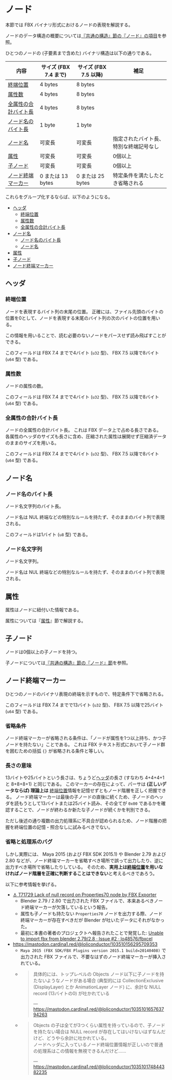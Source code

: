 # ノード

本節では FBX バイナリ形式におけるノードの表現を解説する。

ノードのデータ構造の概要については[『共通の構造』節の『ノード』の項目](../common-structure/node.md)を参照。

ひとつのノードの (子要素まで含めた) バイナリ構造は以下の通りである。

| 内容 | サイズ (FBX 7.4 まで) | サイズ (FBX 7.5 以降) | 補足 |
|------|-----------------------|-----------------------|------|
| [終端位置](#end-offset) | 4 bytes | 8 bytes | |
| [属性数](#number-of-attributes) | 4 bytes | 8 bytes | |
| [全属性の合計バイト長](#attributes-byte-len) | 4 bytes | 8 bytes | |
| [ノード名のバイト長](#name-byte-len) | 1 byte | 1 byte | |
| [ノード名](#name) | 可変長 | 可変長 | 指定されたバイト長、特別な終端記号なし |
| [属性](#attributes) | 可変長 | 可変長 | 0個以上 |
| [子ノード](#children) | 可変長 | 可変長 | 0個以上 |
| [ノード終端マーカー](#end-marker) | 0 または 13 bytes | 0 または 25 bytes | 特定条件を満たしたとき省略される |

これらをグループ化するならば、以下のようになる。

* [ヘッダ](#header)
    + [終端位置](#end-offset)
    + [属性数](#number-of-attributes)
    + [全属性の合計バイト長](#attributes-byte-len)
* [ノード名](#name)
    + [ノード名のバイト長](#name-byte-len)
    + [ノード名](#name)
* [属性](#attributes)
* [子ノード](#children)
* [ノード終端マーカー](#end-marker)

## ヘッダ<span id="header"><!-- --></span>

### 終端位置<span id="end-offset"><!-- --></span>

ノードを表現するバイト列の末尾の位置。
正確には、ファイル先頭のバイトの位置を0として、ノードを表現する末尾のバイト列の次のバイトの位置を用いる。

この情報を用いることで、読む必要のないノードをパースせず読み飛ばすことができる。

このフィールドは FBX 7.4 までで4バイト (`u32` 型)、 FBX 7.5 以降で8バイト (`u64` 型) である。

### 属性数<span id="number-of-attributes"><!-- --></span>

ノードの属性の数。

このフィールドは FBX 7.4 までで4バイト (`u32` 型)、 FBX 7.5 以降で8バイト (`u64` 型) である。

### 全属性の合計バイト長<span id="attributes-byte-len"><!-- --></span>

ノードの全属性の合計バイト長。
これは FBX データ上で占める長さである。
各属性のヘッダのサイズも長さに含め、圧縮された属性は展開せず圧縮済データのままのサイズを用いる。

このフィールドは FBX 7.4 までで4バイト (`u32` 型)、 FBX 7.5 以降で8バイト (`u64` 型) である。

## ノード名<span id="name"><!-- --></span>

### ノード名のバイト長<span id="name-byte-len"><!-- --></span>

ノード名文字列のバイト長。

ノード名は NUL 終端などの特別なルールを持たず、そのままのバイト列で表現される。

このフィールドは1バイト (`u8` 型) である。

### ノード名文字列<span id="name-string"><!-- --></span>

ノード名文字列。

ノード名は NUL 終端などの特別なルールを持たず、そのままのバイト列で表現される。

## 属性<span id="attributes"><!-- --></span>

属性はノードに紐付いた情報である。

属性については『[属性](attribute.md)』節で解説する。

## 子ノード<span id="children"><!-- --></span>

ノードは0個以上の子ノードを持つ。

子ノードについては[『共通の構造』節の『ノード』節](../common-structure/node.md#children)を参照。

## ノード終端マーカー<span id="end-marker"><!-- --></span>

ひとつのノードのバイナリ表現の終端を示すもので、特定条件下で省略される。

このフィールドは FBX 7.4 までで13バイト (`u32` 型)、 FBX 7.5 以降で25バイト (`u64` 型) である。

### 省略条件

ノード終端マーカーが省略される条件は、「ノードが属性を1つ以上持ち、かつ子ノードを持たない」ことである。
これは FBX テキスト形式において子ノード群を囲むための括弧 `{}` が省略される条件と等しい。

### 長さの意味

13バイトや25バイトという長さは、ちょうど[ヘッダ](#header)の長さ (すなわち 4+4+4+1 と 8+8+8+1) と同じである。
このマーカーの存在によって、パーサは **(正しいデータならば) 理論上は** [終端位置](#end-offset)情報を記憶せずともノード階層を正しく把握できる。
ノード終端マーカーは最後の子ノードの直後に続くため、子ノードのヘッダを読もうとして13バイトまたは25バイト読み、その全てが `0x00` であるかを確認することで、ノードが終わるか新たな子ノードが続くかを判別できる。

ただし後述の通り複数の出力処理系に不具合が認められるため、ノード階層の把握を終端位置の記憶・照合なしに試みるべきでない。

### 省略と処理系のバグ

しかし実際には、 Maya 2015 (および FBX SDK 2015.1) や Blender 2.79 および 2.80 などが、ノード終端マーカーを省略すべき場所で誤って出力したり、逆に出力すべき場所で省略したりしている。
そのため、**実用上は[終端位置](#end-offset)を用いなければノード階層を正確に判断することはできない**と考えるべきであろう。

以下に参考情報を挙げる。

* [⚓ T71729 Lack of null record on Properties70 node by FBX Exporter](https://developer.blender.org/T71729)
    + Blender 2.79 / 2.80 で出力された FBX ファイルで、本来あるべきノード終端マーカーが欠落しているという報告。
    + 属性も子ノードも持たない `Properties70` ノードを出力する際、ノード終端マーカーが存在すべきだが Blender が吐いたデータにそれがなかった。
    + 最初に本書の著者のプロジェクトへ報告されたことで発覚した: [Unable to import fbx from blender 2.79/2.8 · Issue #2 · lo48576/fbxcel](https://github.com/lo48576/fbxcel/issues/2)
* <https://mastodon.cardina1.red/@loliconductor/103510156295709353>
    + `Maya 2015 (FBX SDK/FBX Plugins version 2015.1 build=20140408)` で出力された FBX ファイルで、不要なはずのノード終端マーカーが挿入されている。
    + > 具体的には、トップレベルの Objects ノード以下に子ノードを持たないようなノードがある場合 (典型的には CollectionExclusive (DisplayLayer) とか AnimationLayer ノード) に、余計な NULL record (13バイトの0) が吐かれている
      >
      > — <https://mastodon.cardina1.red/@loliconductor/103510165763794263>
    + > Objects の子は全てが3つくらい属性を持っているので、子ノードを持たない場合は NULL record が存在してはいけないはずなんだけど、どうやら余計に吐かれている。  
      > ノードヘッダに入っているノード終端位置情報が正しいので普通の処理系はこの情報を無視できるんだけど……
      >
      > — <https://mastodon.cardina1.red/@loliconductor/103510174844382235>
